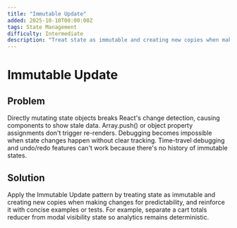 ```yaml
---
title: "Immutable Update"
added: 2025-10-10T00:00:00Z
tags: State Management
difficulty: Intermediate
description: "Treat state as immutable and creating new copies when making changes for predictability."
---
```

# Immutable Update

## Problem

Directly mutating state objects breaks React's change detection, causing components to show stale data. Array.push() or object property assignments don't trigger re-renders. Debugging becomes impossible when state changes happen without clear tracking. Time-travel debugging and undo/redo features can't work because there's no history of immutable states.

## Solution

Apply the Immutable Update pattern by treating state as immutable and creating new copies when making changes for predictability, and reinforce it with concise examples or tests. For example, separate a cart totals reducer from modal visibility state so analytics remains deterministic.
